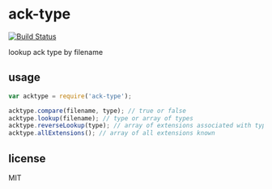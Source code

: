 ack-type
====

[![Build Status](https://travis-ci.org/jarofghosts/ack-types.png?branch=master)](https://travis-ci.org/jarofghosts/ack-types)

lookup ack type by filename

## usage

```js
var acktype = require('ack-type');

acktype.compare(filename, type); // true or false
acktype.lookup(filename); // type or array of types
acktype.reverseLookup(type); // array of extensions associated with type
acktype.allExtensions(); // array of all extensions known
```

## license

MIT
